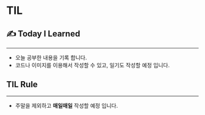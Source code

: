 # TIL

## ✍️ Today I Learned
---

- 오늘 공부한 내용을 기록 합니다.
- 코드나 이미지를 이용해서 작성할 수 있고, 일기도 작성할 예정 입니다.

## TIL Rule
---
- 주말을 제외하고 **매일매일** 작성할 예정 입니다.
